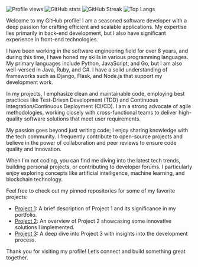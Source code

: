 ![Profile views](https://komarev.com/ghpvc/?username=petergustman711&label=Views)
![GitHub stats](https://github-readme-stats.vercel.app/api?username=petergustman711&show_icons=true&theme=radical)
![GitHub Streak](https://github-readme-streak-stats.herokuapp.com/?user=petergustman711&theme=radical)
![Top Langs](https://github-readme-stats.vercel.app/api/top-langs/?username=petergustman711&layout=compact&theme=radical)

Welcome to my GitHub profile! I am a seasoned software developer with a deep passion for crafting efficient and scalable applications. My expertise lies primarily in back-end development, but I also have significant experience in front-end technologies. 

I have been working in the software engineering field for over 8 years, and during this time, I have honed my skills in various programming languages. My primary languages include Python, JavaScript, and Go, but I am also well-versed in Java, Ruby, and C#. I have a solid understanding of frameworks such as Django, Flask, and Node.js that support my development work.

In my projects, I emphasize clean and maintainable code, employing best practices like Test-Driven Development (TDD) and Continuous Integration/Continuous Deployment (CI/CD). I am a strong advocate of agile methodologies, working closely with cross-functional teams to deliver high-quality software solutions that meet user requirements.

My passion goes beyond just writing code; I enjoy sharing knowledge with the tech community. I frequently contribute to open-source projects and believe in the power of collaboration and peer reviews to ensure code quality and innovation.

When I'm not coding, you can find me diving into the latest tech trends, building personal projects, or contributing to developer forums. I particularly enjoy exploring concepts like artificial intelligence, machine learning, and blockchain technology.

Feel free to check out my pinned repositories for some of my favorite projects:

- [Project 1](https://github.com/petergustman711/repo1): A brief description of Project 1 and its significance in my portfolio.
- [Project 2](https://github.com/petergustman711/repo2): An overview of Project 2 showcasing some innovative solutions I implemented.
- [Project 3](https://github.com/petergustman711/repo3): A deep dive into Project 3 with insights into the development process.

Thank you for visiting my profile! Let’s connect and build something great together.
